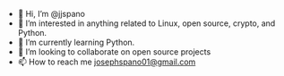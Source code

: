- 👋 Hi, I’m @jjspano
- 👀 I’m interested in anything related to Linux, open source, crypto, and Python.
- 🌱 I’m currently learning Python.
- 💞️ I’m looking to collaborate on open source projects
- 📫 How to reach me josephspano01@gmail.com

<!---
jjspano/jjspano is a ✨ special ✨ repository because its `README.md` (this file) appears on your GitHub profile.
You can click the Preview link to take a look at your changes.
--->
